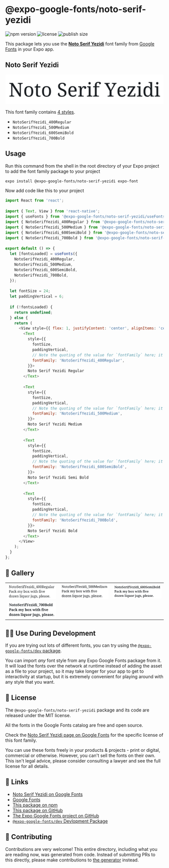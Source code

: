 # @expo-google-fonts/noto-serif-yezidi

![npm version](https://flat.badgen.net/npm/v/@expo-google-fonts/noto-serif-yezidi)
![license](https://flat.badgen.net/github/license/expo/google-fonts)
![publish size](https://flat.badgen.net/packagephobia/install/@expo-google-fonts/noto-serif-yezidi)

This package lets you use the [**Noto Serif Yezidi**](https://fonts.google.com/specimen/Noto+Serif+Yezidi) font family from [Google Fonts](https://fonts.google.com/) in your Expo app.

## Noto Serif Yezidi

![Noto Serif Yezidi](./font-family.png)

This font family contains [4 styles](#-gallery).

- `NotoSerifYezidi_400Regular`
- `NotoSerifYezidi_500Medium`
- `NotoSerifYezidi_600SemiBold`
- `NotoSerifYezidi_700Bold`

## Usage

Run this command from the shell in the root directory of your Expo project to add the font family package to your project
```sh
expo install @expo-google-fonts/noto-serif-yezidi expo-font
```

Now add code like this to your project
```js
import React from 'react';

import { Text, View } from 'react-native';
import { useFonts } from '@expo-google-fonts/noto-serif-yezidi/useFonts';
import { NotoSerifYezidi_400Regular } from '@expo-google-fonts/noto-serif-yezidi/400Regular';
import { NotoSerifYezidi_500Medium } from '@expo-google-fonts/noto-serif-yezidi/500Medium';
import { NotoSerifYezidi_600SemiBold } from '@expo-google-fonts/noto-serif-yezidi/600SemiBold';
import { NotoSerifYezidi_700Bold } from '@expo-google-fonts/noto-serif-yezidi/700Bold';

export default () => {
  let [fontsLoaded] = useFonts({
    NotoSerifYezidi_400Regular,
    NotoSerifYezidi_500Medium,
    NotoSerifYezidi_600SemiBold,
    NotoSerifYezidi_700Bold,
  });

  let fontSize = 24;
  let paddingVertical = 6;

  if (!fontsLoaded) {
    return undefined;
  } else {
    return (
      <View style={{ flex: 1, justifyContent: 'center', alignItems: 'center' }}>
        <Text
          style={{
            fontSize,
            paddingVertical,
            // Note the quoting of the value for `fontFamily` here; it expects a string!
            fontFamily: 'NotoSerifYezidi_400Regular',
          }}>
          Noto Serif Yezidi Regular
        </Text>

        <Text
          style={{
            fontSize,
            paddingVertical,
            // Note the quoting of the value for `fontFamily` here; it expects a string!
            fontFamily: 'NotoSerifYezidi_500Medium',
          }}>
          Noto Serif Yezidi Medium
        </Text>

        <Text
          style={{
            fontSize,
            paddingVertical,
            // Note the quoting of the value for `fontFamily` here; it expects a string!
            fontFamily: 'NotoSerifYezidi_600SemiBold',
          }}>
          Noto Serif Yezidi Semi Bold
        </Text>

        <Text
          style={{
            fontSize,
            paddingVertical,
            // Note the quoting of the value for `fontFamily` here; it expects a string!
            fontFamily: 'NotoSerifYezidi_700Bold',
          }}>
          Noto Serif Yezidi Bold
        </Text>
      </View>
    );
  }
};

```

## 🔡 Gallery


||||
|-|-|-|
|![NotoSerifYezidi_400Regular](.//400Regular/NotoSerifYezidi_400Regular.ttf.png)|![NotoSerifYezidi_500Medium](.//500Medium/NotoSerifYezidi_500Medium.ttf.png)|![NotoSerifYezidi_600SemiBold](.//600SemiBold/NotoSerifYezidi_600SemiBold.ttf.png)||
|![NotoSerifYezidi_700Bold](.//700Bold/NotoSerifYezidi_700Bold.ttf.png)||||


## 👩‍💻 Use During Development

If you are trying out lots of different fonts, you can try using the [`@expo-google-fonts/dev` package](https://github.com/expo/google-fonts/tree/master/font-packages/dev#readme).

You can import *any* font style from any Expo Google Fonts package from it. It will load the fonts
over the network at runtime instead of adding the asset as a file to your project, so it may take longer
for your app to get to interactivity at startup, but it is extremely convenient
for playing around with any style that you want.

## 📖 License

The `@expo-google-fonts/noto-serif-yezidi` package and its code are released under the MIT license.

All the fonts in the Google Fonts catalog are free and open source.

Check the [Noto Serif Yezidi page on Google Fonts](https://fonts.google.com/specimen/Noto+Serif+Yezidi) for the specific license of this font family.

You can use these fonts freely in your products & projects - print or digital, commercial or otherwise. However, you can't sell the fonts on their own. This isn't legal advice, please consider consulting a lawyer and see the full license for all details.

## 🔗 Links

- [Noto Serif Yezidi on Google Fonts](https://fonts.google.com/specimen/Noto+Serif+Yezidi)
- [Google Fonts](https://fonts.google.com/)
- [This package on npm](https://www.npmjs.com/package/@expo-google-fonts/noto-serif-yezidi)
- [This package on GitHub](https://github.com/expo/google-fonts/tree/master/font-packages/noto-serif-yezidi)
- [The Expo Google Fonts project on GitHub](https://github.com/expo/google-fonts)
- [`@expo-google-fonts/dev` Devlopment Package](https://github.com/expo/google-fonts/tree/master/font-packages/dev)

## 🤝 Contributing

Contributions are very welcome! This entire directory, including what you are reading now, was generated from code. Instead of submitting PRs to this directly, please make contributions to [the generator](https://github.com/expo/google-fonts/tree/master/packages/generator) instead.
